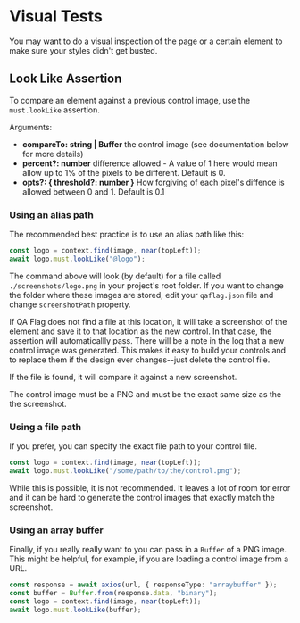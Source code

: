 # Visual Tests

You may want to do a visual inspection of the page or a certain element to make sure your styles didn't get busted.

## Look Like Assertion

To compare an element against a previous control image, use the `must.lookLike` assertion.

Arguments:

- **compareTo: string | Buffer** the control image (see documentation below for more details)
- **percent?: number** difference allowed - A value of 1 here would mean allow up to 1% of the pixels to be different. Default is 0.
- **opts?: { threshold?: number }** How forgiving of each pixel's diffence is allowed between 0 and 1. Default is 0.1

### Using an alias path

The recommended best practice is to use an alias path like this:

```typescript
const logo = context.find(image, near(topLeft));
await logo.must.lookLike("@logo");
```

The command above will look (by default) for a file called `./screenshots/logo.png` in your project's root folder. If you want to change the folder where these images are stored, edit your `qaflag.json` file and change `screenshotPath` property.

If QA Flag does not find a file at this location, it will take a screenshot of the element and save it to that location as the new control. In that case, the assertion will automaticallly pass. There will be a note in the log that a new control image was generated. This makes it easy to build your controls and to replace them if the design ever changes--just delete the control file.

If the file is found, it will compare it against a new screenshot.

The control image must be a PNG and must be the exact same size as the the screenshot.

### Using a file path

If you prefer, you can specify the exact file path to your control file.

```typescript
const logo = context.find(image, near(topLeft));
await logo.must.lookLike("/some/path/to/the/control.png");
```

While this is possible, it is not recommended. It leaves a lot of room for error and it can be hard to generate the control images that exactly match the screenshot.

### Using an array buffer

Finally, if you really really want to you can pass in a `Buffer` of a PNG image. This might be helpful, for example, if you are loading a control image from a URL.

```typescript
const response = await axios(url, { responseType: "arraybuffer" });
const buffer = Buffer.from(response.data, "binary");
const logo = context.find(image, near(topLeft));
await logo.must.lookLike(buffer);
```
